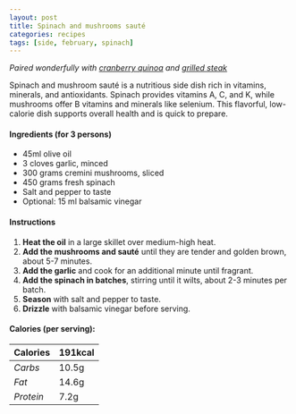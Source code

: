 ```yaml
---
layout: post
title: Spinach and mushrooms sauté
categories: recipes
tags: [side, february, spinach]
---
```


*Paired wonderfully with <a href="/recipes/cranberry-quinoa">cranberry quinoa</a> and <a href="/recipes/grilled-steak">grilled steak</a>*

Spinach and mushroom sauté is a nutritious side dish rich in vitamins, minerals, and antioxidants. Spinach provides vitamins A, C, and K, while mushrooms offer B vitamins and minerals like selenium. This flavorful, low-calorie dish supports overall health and is quick to prepare.

#### Ingredients (for 3 persons)
- 45ml olive oil
- 3 cloves garlic, minced
- 300 grams cremini mushrooms, sliced
- 450 grams fresh spinach
- Salt and pepper to taste
- Optional: 15 ml balsamic vinegar

#### Instructions

1. **Heat the oil** in a large skillet over medium-high heat.
2. **Add the mushrooms and sauté** until they are tender and golden brown, about 5-7 minutes.
3. **Add the garlic** and cook for an additional minute until fragrant.
4. **Add the spinach in batches**, stirring until it wilts, about 2-3 minutes per batch.
5. **Season** with salt and pepper to taste.
6. **Drizzle** with balsamic vinegar before serving.

#### Calories (per serving):

| **Calories** | 191kcal |
| ----------- | ----------- |
| *Carbs* | 10.5g |
| *Fat* | 14.6g |
| *Protein* | 7.2g |